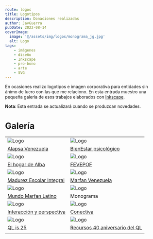 ```yaml
---
route: logos
title: Logotipos
description: Donaciones realizadas
author: JavGuerra
pubDate: 2022-08-14
coverImage:
  image: '@/assets/img/logos/monograma_jg.jpg'
  alt: Logo
tags:
    - imágenes
    - diseño
    - Inkscape
    - pro-bono
    - arte
    - SVG
---
```


En ocasiones realizo logotipos e imagen corporativa para entidades sin ánimo de lucro con las que me relaciono. En esta entrada muestro una pequeña galería de esos trabajos elaborados con [Inkscape](https://inkscape.org/es/).

<span class="note">**Nota**: Esta entrada se actualizará cuando se produzcan novedades.</span>

# Galería

| | |
| :--- | :--- |
| ![Logo](@/assets/img/logos/alapsa_logo.jpg) | ![Logo](@/assets/img/logos/bienestar-logo.png) |
| [Alapsa Venezuela](https://es-la.facebook.com/ALAPSAVenezuela/) | [BienEstar psicológico](https://psicologiaparatusalud.wordpress.com/acerca-de/) |
| ![Logo](@/assets/img/logos/elhogardealba.png) | ![Logo](@/assets/img/logos/logo-fevepof-color.png) |
| [El hogar de Alba](https://es-es.facebook.com/elhogardealba2015/) | [FEVEPOF](https://www.instagram.com/fevepof/) |
| ![Logo](@/assets/img/logos/tortugafeliz-final.jpg) | ![Logo](@/assets/img/logos/marfan-venezuela.png) |
| [Madurez Escolar Integral](https://conectivaorg.wordpress.com/about/miembros/mei/) | [Marfan Venezuela](https://conectivaorg.wordpress.com/about/miembros/marfan-venezuela/) |
| ![Logo](@/assets/img/logos/mml-logo.png) | ![Logo](@/assets/img/logos/monograma_jg.jpg) |
| [Mundo Marfan Latino](https://mundomarfan.org) | Monograma |
| ![Logo](@/assets/img/logos/interaccion-y-perspectiva.png) | ![Logo](@/assets/img/logos/top_fb.png) |
| [Interacción y perspectiva](https://produccioncientificaluz.org/index.php/interaccion/issue/archive) | [Conectiva](https://conectiva.lat) |
| ![Logo](@/assets/img/logos/qlis25.png) | ![Logo](@/assets/img/logos/4ql.png) |
| [QL is 25](https://sinclairql.es/) | [Recursos 40 aniversario del QL](https://sinclairqles.wordpress.com/2024/01/17/recursos-40-aniversario-del-ql/) |
| | |